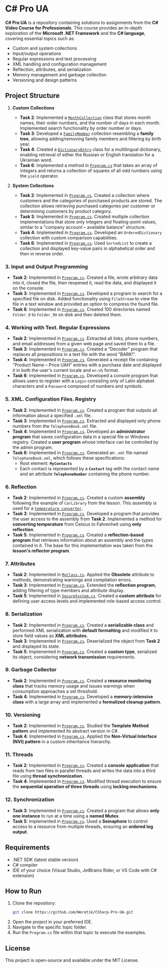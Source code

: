 # C# Pro UA

**C# Pro UA** is a repository containing solutions to assignments from the **C# Video Course for Professionals**. This course provides an in-depth exploration of the **Microsoft .NET Framework** and the **C# language**, covering essential topics such as:

- Custom and system collections
- Input/output operations
- Regular expressions and text processing
- XML handling and configuration management
- Reflection, attributes, and serialization
- Memory management and garbage collection
- Versioning and design patterns


## Project Structure

1. **Custom Collections**  
   - **Task 2**: Implemented a [`MonthCollection`](./1.%20Custom%20collections/MonthCollection.cs) class that stores month names, their order numbers, and the number of days in each month. Implemented search functionality by order number or days.
   - **Task 3**: Developed a [`FamilyMember`](./1.%20Custom%20collections/FamilyMember.cs) collection resembling a **family tree**, allowing adding/removing family members and filtering by birth year.
   - **Task 4**: Created a [`DictionaryEntry`](./1.%20Custom%20collections/DictionaryEntry.cs) class for a multilingual dictionary, enabling retrieval of either the Russian or English translation for a Ukrainian word.
   - **Task 6**: Implemented a method in [`Program.cs`](./1.%20Custom%20collections/Program.cs) that takes an array of integers and returns a collection of squares of all odd numbers using the `yield` operator.


2. **System Collections**  
   - **Task 2**: Implemented in [`Program.cs`](./2.%20System%20collections/Program.cs). Created a collection where customers and the categories of purchased products are stored. The collection allows retrieving purchased categories per customer or determining customers by product category.
   - **Task 3**: Implemented in [`Program.cs`](./2.%20System%20collections/Program.cs). Created multiple collection implementations that store only integers and floating-point values, similar to a "company account – available balance" structure.
   - **Task 4**: Implemented in [`Program.cs`](./2.%20System%20collections/Program.cs). Developed an `OrderedDictionary` collection with custom comparison capabilities.
   - **Task 6**: Implemented in [`Program.cs`](./2.%20System%20collections/Program.cs). Used `SortedList` to create a collection and displayed key-value pairs in alphabetical order and then in reverse order.


### 3. **Input and Output Programming**  
   - **Task 2**: Implemented in [`Program.cs`](./3.%20Input%20and%20Output%20Programming/Program.cs). Created a file, wrote arbitrary data into it, closed the file, then reopened it, read the data, and displayed it on the console.
   - **Task 3**: Implemented in [`Program.cs`](./3.%20Input%20and%20Output%20Programming/Program.cs). Developed a program to search for a specified file on disk. Added functionality using `FileStream` to view the file in a text window and provided an option to compress the found file.
   - **Task 6**: Implemented in [`Program.cs`](./3.%20Input%20and%20Output%20Programming/Program.cs). Created 100 directories named `Folder_0` to `Folder_99` on disk and then deleted them.


### 4. Working with Text. Regular Expressions  
- **Task 2**: Implemented in [`Program.cs`](./4.%20Working%20with%20text.%20Regular%20expressions/Program.cs). Extracted all links, phone numbers, and email addresses from a given web page and saved them to a file.  
- **Task 3**: Implemented in [`Program.cs`](./4.%20Working%20with%20text.%20Regular%20expressions/Program.cs). Created a "Decoder" program that replaces all prepositions in a text file with the word "BARK!".  
- **Task 4**: Implemented in [`Program.cs`](./4.%20Working%20with%20text.%20Regular%20expressions/Program.cs). Generated a receipt file containing "Product Name – Price UAH" entries with a purchase date and displayed it in both the user's current locale and `en-US` format.  
- **Task 6**: Implemented in [`Program.cs`](./4.%20Working%20with%20text.%20Regular%20expressions/Program.cs). Developed a console program that allows users to register with a `Login` consisting only of Latin alphabet characters and a `Password` composed of numbers and symbols.  


### 5. XML. Configuration Files. Registry  
- **Task 2**: Implemented in [`Program.cs`](./5.%20XML.%20Configuration%20files.%20Registry/Program.cs). Created a program that outputs all information about a specified `.xml` file.  
- **Task 3**: Implemented in [`Program.cs`](./5.%20XML.%20Configuration%20files.%20Registry/Program.cs). Extracted and displayed only phone numbers from the `TelephoneBook.xml` file.  
- **Task 4**: Implemented in [`Program.cs`](./5.%20XML.%20Configuration%20files.%20Registry/Program.cs). Developed an **administrator program** that saves configuration data in a special file or Windows registry. Created a **user program** whose interface can be controlled by the admin program.  
- **Task 6**: Implemented in [`Program.cs`](./5.%20XML.%20Configuration%20files.%20Registry/Program.cs). Generated an `.xml` file named `TelephoneBook.xml`, which follows these specifications:  
   - Root element: **`MyContacts`**  
   - Each contact is represented by a **`Contact`** tag with the contact name and an attribute **`TelephoneNumber`** containing the phone number.  


### 6. Reflection  
- **Task 2**: Implemented in [`Program.cs`](./CSharpClient/Program.cs). Created a custom **assembly** following the example of `CarLibrary` from the lesson. This assembly is used for a [`temperature converter`](./TemperatureLibrary/TemperatureConverter.cs).  
- **Task 3**: Implemented in [`Program.cs`](./LoadAssembly/Program.cs). Developed a program that provides the user access to the assembly from **Task 2**. Implemented a method for **converting temperature** from Celsius to Fahrenheit using **only reflection**.  
- **Task 5**: Implemented in [`Program.cs`](./Reflector/Program.cs). Created a **reflection-based program** that retrieves information about an assembly and the types contained in it. The base for this implementation was taken from the **lesson's reflector program**.  


### 7. Attributes  
- **Task 2**: Implemented in [`MyClass.cs`](./7.%20Attributes/MyClass.cs). Applied the **Obsolete** attribute to methods, demonstrating warnings and compilation errors.  
- **Task 3**: Implemented in [`Program.cs`](./7.%20Attributes/Program.cs). Extended the **reflection program**, adding filtering of type members and attribute display.  
- **Task 5**: Implemented in [`SecureSystem.cs`](./7.%20Attributes/SecureSystem.cs). Created a **custom attribute** for defining user access levels and implemented role-based access control.  


### 8. Serialization  
- **Task 2**: Implemented in [`Program.cs`](./8.%20Serialization/Program.cs). Created a **serializable class** and performed XML serialization with **default formatting** and modified it to store field values as **XML attributes**.  
- **Task 3**: Implemented in [`Program.cs`](./8.%20Serialization/Program.cs). Deserialized the object from **Task 2** and displayed its state.  
- **Task 5**: Implemented in [`Program.cs`](./8.%20Serialization/Program.cs). Created a **custom type**, serialized its object, considering **network transmission** requirements.  


### 9. Garbage Collector  
- **Task 2**: Implemented in [`Program.cs`](./9.%20Garbage%20collector/Program.cs). Created a **resource monitoring class** that tracks memory usage and issues warnings when consumption approaches a set threshold.  
- **Task 4**: Implemented in [`Program.cs`](./9.%20Garbage%20collector/Program.cs). Developed a **memory-intensive class** with a large array and implemented a **formalized cleanup pattern**.  


### 10. Versioning  
- **Task 2**: Implemented in [`Program.cs`](./10.%20Versioning/Program.cs). Studied the **Template Method pattern** and implemented its abstract version in C#.  
- **Task 4**: Implemented in [`Program.cs`](./10.%20Versioning/Program.cs). Applied the **Non-Virtual Interface (NVI) pattern** in a custom inheritance hierarchy.  


### 11. Threads  
- **Task 2**: Implemented in [`Program.cs`](./11.%20Threads/Program.cs). Created a **console application** that reads from two files in parallel threads and writes the data into a third file using **thread synchronization**.  
- **Task 4**: Implemented in [`Program.cs`](./11.%20Threads/Program.cs). Modified thread execution to ensure the **sequential operation of three threads** using **locking mechanisms**.  


### 12. Synchronization  
- **Task 3**: Implemented in [`Program.cs`](./12.%20Synchronization/Program.cs). Created a program that allows **only one instance** to run at a time using a **named Mutex**.  
- **Task 5**: Implemented in [`Program.cs`](./12.%20Synchronization/Program.cs). Used a **Semaphore** to control access to a resource from multiple threads, ensuring an **ordered log output**.  


## Requirements

- .NET SDK (latest stable version)
- C# compiler
- IDE of your choice (Visual Studio, JetBrains Rider, or VS Code with C# extension)

## How to Run

1. Clone the repository:
   ```bash
   git clone https://github.com/Weretik/CSharp-Pro-UA.git
   ```
2. Open the project in your preferred IDE.
3. Navigate to the specific topic folder.
4. Run the `Program.cs` file within that topic to execute the examples.

## License

This project is open-source and available under the MIT License.
